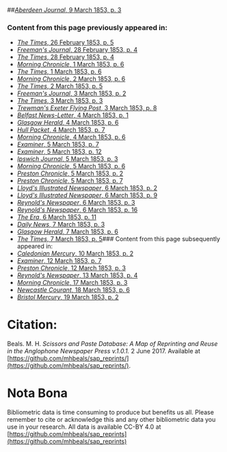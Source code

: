 ##[*Aberdeen Journal*, 9 March 1853, p. 3](https://mhbeals.github.io/sap_html/Aberdeen-Journal/Aberdeen-Journal-9-March-1853-p-3)

### Content from this page previously appeared in:
+ [*The Times*, 26 February 1853, p. 5](https://mhbeals.github.io/sap_html/The-Times/The-Times-26-February-1853-p-5)
+ [*Freeman's Journal*, 28 February 1853, p. 4](https://mhbeals.github.io/sap_html/Freeman's-Journal/Freeman's-Journal-28-February-1853-p-4)
+ [*The Times*, 28 February 1853, p. 4](https://mhbeals.github.io/sap_html/The-Times/The-Times-28-February-1853-p-4)
+ [*Morning Chronicle*, 1 March 1853, p. 6](https://mhbeals.github.io/sap_html/Morning-Chronicle/Morning-Chronicle-1-March-1853-p-6)
+ [*The Times*, 1 March 1853, p. 6](https://mhbeals.github.io/sap_html/The-Times/The-Times-1-March-1853-p-6)
+ [*Morning Chronicle*, 2 March 1853, p. 6](https://mhbeals.github.io/sap_html/Morning-Chronicle/Morning-Chronicle-2-March-1853-p-6)
+ [*The Times*, 2 March 1853, p. 5](https://mhbeals.github.io/sap_html/The-Times/The-Times-2-March-1853-p-5)
+ [*Freeman's Journal*, 3 March 1853, p. 2](https://mhbeals.github.io/sap_html/Freeman's-Journal/Freeman's-Journal-3-March-1853-p-2)
+ [*The Times*, 3 March 1853, p. 3](https://mhbeals.github.io/sap_html/The-Times/The-Times-3-March-1853-p-3)
+ [*Trewman's Exeter Flying Post*, 3 March 1853, p. 8](https://mhbeals.github.io/sap_html/Trewman's-Exeter-Flying-Post/Trewman's-Exeter-Flying-Post-3-March-1853-p-8)
+ [*Belfast News-Letter*, 4 March 1853, p. 1](https://mhbeals.github.io/sap_html/Belfast-News-Letter/Belfast-News-Letter-4-March-1853-p-1)
+ [*Glasgow Herald*, 4 March 1853, p. 6](https://mhbeals.github.io/sap_html/Glasgow-Herald/Glasgow-Herald-4-March-1853-p-6)
+ [*Hull Packet*, 4 March 1853, p. 7](https://mhbeals.github.io/sap_html/Hull-Packet/Hull-Packet-4-March-1853-p-7)
+ [*Morning Chronicle*, 4 March 1853, p. 6](https://mhbeals.github.io/sap_html/Morning-Chronicle/Morning-Chronicle-4-March-1853-p-6)
+ [*Examiner*, 5 March 1853, p. 7](https://mhbeals.github.io/sap_html/Examiner/Examiner-5-March-1853-p-7)
+ [*Examiner*, 5 March 1853, p. 12](https://mhbeals.github.io/sap_html/Examiner/Examiner-5-March-1853-p-12)
+ [*Ipswich Journal*, 5 March 1853, p. 3](https://mhbeals.github.io/sap_html/Ipswich-Journal/Ipswich-Journal-5-March-1853-p-3)
+ [*Morning Chronicle*, 5 March 1853, p. 6](https://mhbeals.github.io/sap_html/Morning-Chronicle/Morning-Chronicle-5-March-1853-p-6)
+ [*Preston Chronicle*, 5 March 1853, p. 2](https://mhbeals.github.io/sap_html/Preston-Chronicle/Preston-Chronicle-5-March-1853-p-2)
+ [*Preston Chronicle*, 5 March 1853, p. 7](https://mhbeals.github.io/sap_html/Preston-Chronicle/Preston-Chronicle-5-March-1853-p-7)
+ [*Lloyd's Illustrated Newspaper*, 6 March 1853, p. 2](https://mhbeals.github.io/sap_html/Lloyd's-Illustrated-Newspaper/Lloyd's-Illustrated-Newspaper-6-March-1853-p-2)
+ [*Lloyd's Illustrated Newspaper*, 6 March 1853, p. 9](https://mhbeals.github.io/sap_html/Lloyd's-Illustrated-Newspaper/Lloyd's-Illustrated-Newspaper-6-March-1853-p-9)
+ [*Reynold's Newspaper*, 6 March 1853, p. 3](https://mhbeals.github.io/sap_html/Reynold's-Newspaper/Reynold's-Newspaper-6-March-1853-p-3)
+ [*Reynold's Newspaper*, 6 March 1853, p. 16](https://mhbeals.github.io/sap_html/Reynold's-Newspaper/Reynold's-Newspaper-6-March-1853-p-16)
+ [*The Era*, 6 March 1853, p. 11](https://mhbeals.github.io/sap_html/The-Era/The-Era-6-March-1853-p-11)
+ [*Daily News*, 7 March 1853, p. 3](https://mhbeals.github.io/sap_html/Daily-News/Daily-News-7-March-1853-p-3)
+ [*Glasgow Herald*, 7 March 1853, p. 6](https://mhbeals.github.io/sap_html/Glasgow-Herald/Glasgow-Herald-7-March-1853-p-6)
+ [*The Times*, 7 March 1853, p. 5](https://mhbeals.github.io/sap_html/The-Times/The-Times-7-March-1853-p-5)### Content from this page subsequently appeared in:
+ [*Caledonian Mercury*, 10 March 1853, p. 2](https://mhbeals.github.io/sap_html/Caledonian-Mercury/Caledonian-Mercury-10-March-1853-p-2)
+ [*Examiner*, 12 March 1853, p. 7](https://mhbeals.github.io/sap_html/Examiner/Examiner-12-March-1853-p-7)
+ [*Preston Chronicle*, 12 March 1853, p. 3](https://mhbeals.github.io/sap_html/Preston-Chronicle/Preston-Chronicle-12-March-1853-p-3)
+ [*Reynold's Newspaper*, 13 March 1853, p. 4](https://mhbeals.github.io/sap_html/Reynold's-Newspaper/Reynold's-Newspaper-13-March-1853-p-4)
+ [*Morning Chronicle*, 17 March 1853, p. 3](https://mhbeals.github.io/sap_html/Morning-Chronicle/Morning-Chronicle-17-March-1853-p-3)
+ [*Newcastle Courant*, 18 March 1853, p. 6](https://mhbeals.github.io/sap_html/Newcastle-Courant/Newcastle-Courant-18-March-1853-p-6)
+ [*Bristol Mercury*, 19 March 1853, p. 2](https://mhbeals.github.io/sap_html/Bristol-Mercury/Bristol-Mercury-19-March-1853-p-2)
                    
# Citation: 

Beals. M. H. *Scissors and Paste Database: A Map of Reprinting and Reuse in the Anglophone Newspaper Press v.1.0.1.* 2 June 2017. Available at [https://github.com/mhbeals/sap_reprints/](https://github.com/mhbeals/sap_reprints/). 
                    
# Nota Bona

Bibliometric data is time consuming to produce but benefits us all. Please remember to cite or acknowledge this and any other bibliometric data you use in your research. All data is available CC-BY 4.0 at [https://github.com/mhbeals/sap_reprints](https://github.com/mhbeals/sap_reprints)